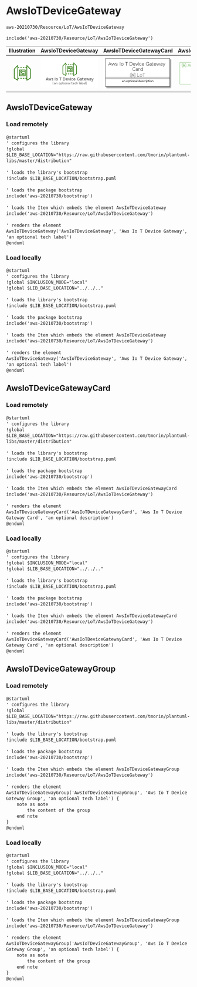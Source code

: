 # AwsIoTDeviceGateway


```text
aws-20210730/Resource/LoT/AwsIoTDeviceGateway
```

```text
include('aws-20210730/Resource/LoT/AwsIoTDeviceGateway')
```



| Illustration | AwsIoTDeviceGateway | AwsIoTDeviceGatewayCard | AwsIoTDeviceGatewayGroup |
| :---: | :---: | :---: | :---: |
| ![illustration for Illustration](../../../aws-20210730/Resource/LoT/AwsIoTDeviceGateway.png) | ![illustration for AwsIoTDeviceGateway](../../../aws-20210730/Resource/LoT/AwsIoTDeviceGateway.Local.png) | ![illustration for AwsIoTDeviceGatewayCard](../../../aws-20210730/Resource/LoT/AwsIoTDeviceGatewayCard.Local.png) | ![illustration for AwsIoTDeviceGatewayGroup](../../../aws-20210730/Resource/LoT/AwsIoTDeviceGatewayGroup.Local.png) |




## AwsIoTDeviceGateway

### Load remotely
```plantuml
@startuml
' configures the library
!global $LIB_BASE_LOCATION="https://raw.githubusercontent.com/tmorin/plantuml-libs/master/distribution"

' loads the library's bootstrap
!include $LIB_BASE_LOCATION/bootstrap.puml

' loads the package bootstrap
include('aws-20210730/bootstrap')

' loads the Item which embeds the element AwsIoTDeviceGateway
include('aws-20210730/Resource/LoT/AwsIoTDeviceGateway')

' renders the element
AwsIoTDeviceGateway('AwsIoTDeviceGateway', 'Aws Io T Device Gateway', 'an optional tech label')
@enduml
```

### Load locally
```plantuml
@startuml
' configures the library
!global $INCLUSION_MODE="local"
!global $LIB_BASE_LOCATION="../../.."

' loads the library's bootstrap
!include $LIB_BASE_LOCATION/bootstrap.puml

' loads the package bootstrap
include('aws-20210730/bootstrap')

' loads the Item which embeds the element AwsIoTDeviceGateway
include('aws-20210730/Resource/LoT/AwsIoTDeviceGateway')

' renders the element
AwsIoTDeviceGateway('AwsIoTDeviceGateway', 'Aws Io T Device Gateway', 'an optional tech label')
@enduml
```

## AwsIoTDeviceGatewayCard

### Load remotely
```plantuml
@startuml
' configures the library
!global $LIB_BASE_LOCATION="https://raw.githubusercontent.com/tmorin/plantuml-libs/master/distribution"

' loads the library's bootstrap
!include $LIB_BASE_LOCATION/bootstrap.puml

' loads the package bootstrap
include('aws-20210730/bootstrap')

' loads the Item which embeds the element AwsIoTDeviceGatewayCard
include('aws-20210730/Resource/LoT/AwsIoTDeviceGateway')

' renders the element
AwsIoTDeviceGatewayCard('AwsIoTDeviceGatewayCard', 'Aws Io T Device Gateway Card', 'an optional description')
@enduml
```

### Load locally
```plantuml
@startuml
' configures the library
!global $INCLUSION_MODE="local"
!global $LIB_BASE_LOCATION="../../.."

' loads the library's bootstrap
!include $LIB_BASE_LOCATION/bootstrap.puml

' loads the package bootstrap
include('aws-20210730/bootstrap')

' loads the Item which embeds the element AwsIoTDeviceGatewayCard
include('aws-20210730/Resource/LoT/AwsIoTDeviceGateway')

' renders the element
AwsIoTDeviceGatewayCard('AwsIoTDeviceGatewayCard', 'Aws Io T Device Gateway Card', 'an optional description')
@enduml
```

## AwsIoTDeviceGatewayGroup

### Load remotely
```plantuml
@startuml
' configures the library
!global $LIB_BASE_LOCATION="https://raw.githubusercontent.com/tmorin/plantuml-libs/master/distribution"

' loads the library's bootstrap
!include $LIB_BASE_LOCATION/bootstrap.puml

' loads the package bootstrap
include('aws-20210730/bootstrap')

' loads the Item which embeds the element AwsIoTDeviceGatewayGroup
include('aws-20210730/Resource/LoT/AwsIoTDeviceGateway')

' renders the element
AwsIoTDeviceGatewayGroup('AwsIoTDeviceGatewayGroup', 'Aws Io T Device Gateway Group', 'an optional tech label') {
    note as note
        the content of the group
    end note
}
@enduml
```

### Load locally
```plantuml
@startuml
' configures the library
!global $INCLUSION_MODE="local"
!global $LIB_BASE_LOCATION="../../.."

' loads the library's bootstrap
!include $LIB_BASE_LOCATION/bootstrap.puml

' loads the package bootstrap
include('aws-20210730/bootstrap')

' loads the Item which embeds the element AwsIoTDeviceGatewayGroup
include('aws-20210730/Resource/LoT/AwsIoTDeviceGateway')

' renders the element
AwsIoTDeviceGatewayGroup('AwsIoTDeviceGatewayGroup', 'Aws Io T Device Gateway Group', 'an optional tech label') {
    note as note
        the content of the group
    end note
}
@enduml
```

